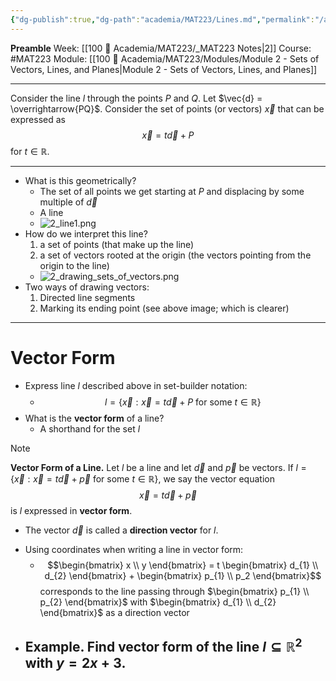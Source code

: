 ```yaml
---
{"dg-publish":true,"dg-path":"academia/MAT223/Lines.md","permalink":"/academia/mat-223/lines/","created":"2024-01-14T18:02:05.509-05:00","updated":"2024-01-15T16:21:02.230-05:00"}
---
```


**Preamble**
Week: [[100 📒 Academia/MAT223/_MAT223 Notes\|2]]
Course: #MAT223
Module: [[100 📒 Academia/MAT223/Modules/Module 2 - Sets of Vectors, Lines, and Planes\|Module 2 - Sets of Vectors, Lines, and Planes]]

---

Consider the line $l$ through the points $P$ and $Q$. Let $\vec{d} = \overrightarrow{PQ}$. Consider the set of points (or vectors) $\vec{x}$ that can be expressed as $$\vec{x} = t \vec{d} + P$$ for $t \in \mathbb{R}$.

---
- What is this geometrically?
	- The set of all points we get starting at $P$ and displacing by some multiple of $\vec{d}$
	- A line
	- ![2_line1.png](/img/user/Files/MAT223/2_line1.png)
- How do we interpret this line?
	1. a set of points (that make up the line)
	2. a set of vectors rooted at the origin (the vectors pointing from the origin to the line)
	- ![2_drawing_sets_of_vectors.png](/img/user/Files/MAT223/2_drawing_sets_of_vectors.png)
- Two ways of drawing vectors:
	1. Directed line segments
	2. Marking its ending point (see above image; which is clearer)

---
# Vector Form

- Express line $l$ described above in set-builder notation:
	- $$l = \{ \vec{x} : \vec{x} = t \vec{d} + P \text{ for some } t \in \mathbb{R} \}$$
- What is the **vector form** of a line?
	- A shorthand for the set $l$
	  
> [!note]
> **Vector Form of a Line.** Let $l$ be a line and let $\vec{d}$ and $\vec{p}$ be vectors. If $l = \{ \vec{x} : \vec{x} = t \vec{d} + \vec{p} \text{ for some } t \in \mathbb{R} \}$, we say the vector equation
> $$\vec{x} = t\vec{d} + \vec{p}$$
> is $l$ expressed in **vector form**.
> - The vector $\vec{d}$ is called a **direction vector** for $l$.

- Using coordinates when writing a line in vector form:
	- $$\begin{bmatrix} x \\  y \end{bmatrix} = t \begin{bmatrix} d_{1} \\ d_{2}  \end{bmatrix} + \begin{bmatrix} p_{1} \\ p_2 \end{bmatrix}$$
	  corresponds to the line passing through $\begin{bmatrix} p_{1} \\ p_{2} \end{bmatrix}$ with $\begin{bmatrix} d_{1} \\ d_{2} \end{bmatrix}$ as a direction vector
- **Example.** Find vector form of the line $l \subseteq \mathbb{R}^{2}$ with $y = 2x + 3$.
	-  
